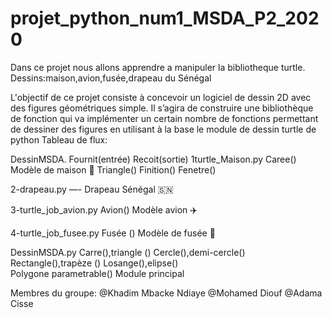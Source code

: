 # projet_python_num1_MSDA_P2_2020
Dans ce projet nous allons apprendre a manipuler la  bibliotheque turtle.
Dessins:maison,avion,fusée,drapeau du Sénégal 

L'objectif de ce projet consiste à concevoir un logiciel de dessin 2D avec des figures géométriques
simple. Il s’agira de construire une bibliothèque de fonction qui va implémenter un certain nombre de 
fonctions permettant de dessiner des figures en utilisant à la base le module de dessin turtle de python
Tableau de flux:


DessinMSDA.           Fournit(entrée)             Recoit(sortie)
1turtle_Maison.py       Caree()                 Modèle de maison 🏡 
                        Triangle()
                        Finition()
                        Fenetre()

2-drapeau.py             —-                       Drapeau Sénégal 🇸🇳 

3-turtle_job_avion.py     Avion()                  Modèle avion ✈️ 

4-turtle_job_fusee.py     Fusée ()                 Modèle de fusée 🚀 
                     
DessinMSDA.py            Carre(),triangle ()
                         Cercle(),demi-cercle()
                         Rectangle(),trapèze ()
                         Losange(),elipse()                            
                         Polygone parametrable()      Module principal 
                         


Membres du groupe:
@Khadim Mbacke Ndiaye 
@Mohamed Diouf
@Adama Cisse
